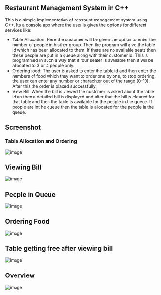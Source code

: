 ## Restaurant Management System in C++
This is a simple implementation of restraunt management system using C++. Its a console app where the user is given the options for different services like:
* Table Allocation: Here the customer will be given the option to enter the number of people in his/her group. Then the program will give the table id which has been allocated to them. If there are no available seats then these people are put in a queue along with their customer id. This is programmed in such a way that if four seater is available then it will be allocated to 3 or 4 people only.
* Ordering food: The user is asked to enter the table id and then enter the numbers of food which they want to order one by one, to stop ordering, the user can enter any number or charachter out of the range (0-10). After this the order is placed successfully. 
* View Bill: When the bill is viewed the customer is asked about the table id an then a detailed bill is displayed and after that the bill is cleared for that table and then the table is available for the people in the queue. If people are int he queue then the table is allocated for the people in the queue.

## Screenshot
### Table Allocation and Ordering

![image](https://user-images.githubusercontent.com/72661784/222941420-950e274e-af10-4070-817e-831cca02dbf8.png)

## Viewing Bill

![image](https://user-images.githubusercontent.com/72661784/222941465-29ed7b4c-5995-490c-acd4-5e26ef649bfc.png)

## People in Queue

![image](https://user-images.githubusercontent.com/72661784/222941605-9163616b-51d1-4f5c-a3f4-c492f17235bd.png)

## Ordering Food

![image](https://user-images.githubusercontent.com/72661784/222941660-eb5e1a08-4c2d-4a74-b239-f1ab552e7fdb.png)

## Table getting free after viewing bill

![image](https://user-images.githubusercontent.com/72661784/222941681-61f36f29-ca6f-4c0c-9ffc-29cb0015b5f0.png)

## Overview

![image](https://user-images.githubusercontent.com/72661784/223391879-3396c12f-e3bf-443b-898c-7eccb4921db5.png)

